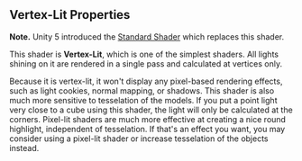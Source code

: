 #
Vertex-Lit Properties
---------------------

**Note.** Unity 5 introduced the [Standard Shader](shader-StandardShader) which replaces this shader.

This shader is __Vertex-Lit__, which is one of the simplest shaders. All lights shining on it are rendered in a single pass and calculated at vertices only.

Because it is vertex-lit, it won't display any pixel-based rendering effects, such as light cookies, normal mapping, or shadows. This shader is also much more sensitive to tesselation of the models. If you put a point light very close to a cube using this shader, the light will only be calculated at the corners. Pixel-lit shaders are much more effective at creating a nice round highlight, independent of tesselation. If that's an effect you want, you may consider using a pixel-lit shader or increase tesselation of the objects instead.
